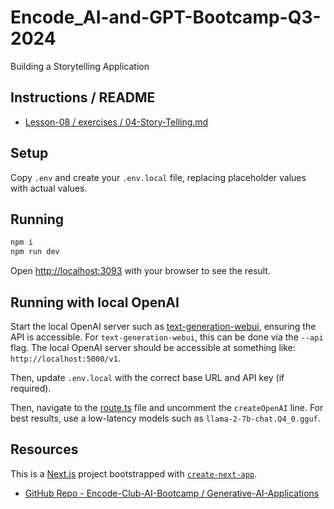 # Encode_AI-and-GPT-Bootcamp-Q3-2024
Building a Storytelling Application

## Instructions / README
* [Lesson-08 / exercises / 04-Story-Telling.md](https://github.com/Encode-Club-AI-Bootcamp/Generative-AI-Applications/blob/main/Lesson-08/exercises/04-Story-Telling.md)

## Setup
Copy `.env` and create your `.env.local` file, replacing placeholder values with actual values.

## Running

```bash
npm i
npm run dev
```

Open [http://localhost:3093](http://localhost:3093) with your browser to see the result.

## Running with local OpenAI

Start the local OpenAI server such as [text-generation-webui](https://github.com/oobabooga/text-generation-webui), ensuring the API is accessible. For `text-generation-webui`, this can be done via the `--api` flag. The local OpenAI server should be accessible at something like: `http://localhost:5000/v1`.

Then, update `.env.local` with the correct base URL and API key (if required).

Then, navigate to the [route.ts](./src/app/api/chat/route.ts) file and uncomment the `createOpenAI` line.
For best results, use a low-latency models such as `llama-2-7b-chat.Q4_0.gguf`.

## Resources
This is a [Next.js](https://nextjs.org/) project bootstrapped with [`create-next-app`](https://github.com/vercel/next.js/tree/canary/packages/create-next-app).

* [GitHub Repo - Encode-Club-AI-Bootcamp / Generative-AI-Applications](https://github.com/Encode-Club-AI-Bootcamp/Generative-AI-Applications)
